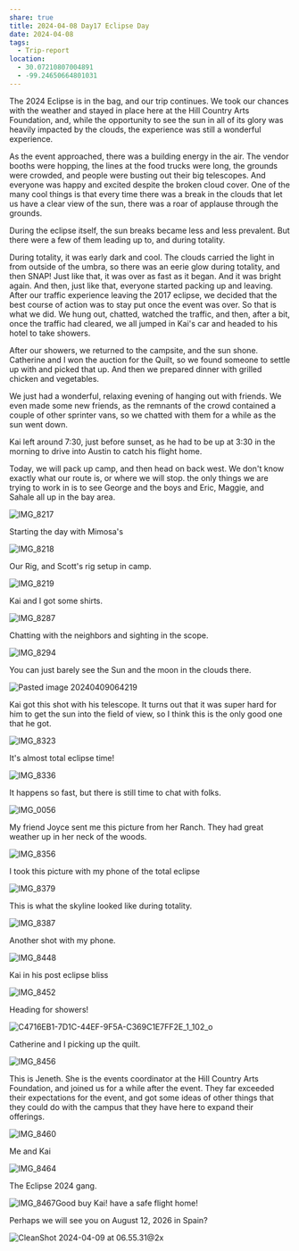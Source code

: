 ```yaml
---
share: true
title: 2024-04-08 Day17 Eclipse Day
date: 2024-04-08
tags:
  - Trip-report
location:
  - 30.07210807004891
  - -99.24650664801031
---
```


The 2024 Eclipse is in the bag, and our trip continues.    We took our chances with the weather and stayed in place here at the Hill Country Arts Foundation, and, while the opportunity to see the sun in all of its glory was heavily impacted by the clouds, the experience was still a wonderful experience.  

As the event approached, there was a building energy in the air.  The vendor booths were hopping, the lines at the food trucks were long, the grounds were crowded, and people were busting out their big telescopes.  And everyone was happy and excited despite the broken cloud cover.   One of the many cool things is that every time there was a break in the clouds that let us have a clear view of the sun, there was a roar of applause through the grounds.  

During the eclipse itself, the sun breaks became less and less prevalent.   But there were a few of them leading up to, and during totality.  

During totality, it was early dark and cool. The clouds carried the light in from outside of the umbra, so there was an eerie glow during totality, and then SNAP! Just like that, it was over as fast as it began.  And it was bright again.   And then, just like that, everyone started packing up and leaving.    After our traffic experience leaving the 2017 eclipse, we decided that the best course of action was to stay put once the event was over.  So that is what we did.  We hung out, chatted, watched the traffic, and then, after a bit, once the traffic had cleared, we all jumped in Kai's car and headed to his hotel to take showers.

After our showers, we returned to the campsite, and the sun shone.  Catherine and I won the auction for the Quilt, so we found someone to settle up with and picked that up.   And then we prepared dinner with grilled chicken and vegetables.   

We just had a wonderful, relaxing evening of hanging out with friends.   We even made some new friends, as the remnants of the crowd contained a couple of other sprinter vans, so we chatted with them for a while as the sun went down.  

Kai left around 7:30, just before sunset, as he had to be up at 3:30 in the morning to drive into Austin to catch his flight home.

Today, we will pack up camp, and then head on back west.   We don't know exactly what our route is, or where we will stop.  the only things we are trying to work in is to see George and the boys and Eric, Maggie, and Sahale all up in the bay area.


![IMG_8217](../attachments/IMG_8217.jpeg)

Starting the day with Mimosa's 

![IMG_8218](../attachments/IMG_8218.jpeg)

Our Rig, and Scott's rig setup in camp.

![IMG_8219](../attachments/IMG_8219.jpeg)

Kai and I got some shirts.

![IMG_8287](../attachments/IMG_8287.jpeg)

Chatting with the neighbors and sighting in the scope.

![IMG_8294](../attachments/IMG_8294.jpeg)

You can just barely see the Sun and the moon in the clouds there.

![Pasted image 20240409064219](../attachments/Pasted%20image%2020240409064219.png)

Kai got this shot with his telescope.   It turns out that it was super hard for him to get the sun into the field of view, so I think this is the only good one that he got.

![IMG_8323](../attachments/IMG_8323.jpeg)

It's almost total eclipse time!

![IMG_8336](../attachments/IMG_8336.jpeg)

It happens so fast, but there is still time to chat with folks. 

![IMG_0056](../attachments/IMG_0056.jpeg)

My friend Joyce sent me this picture from her Ranch.  They had great weather up in her neck of the woods.

![IMG_8356](../attachments/IMG_8356.jpeg)

I took this picture with my phone of the total eclipse

![IMG_8379](../attachments/IMG_8379.jpeg)

This is what the skyline looked like during totality.

![IMG_8387](../attachments/IMG_8387.jpeg)

Another shot with my phone.

![IMG_8448](../attachments/IMG_8448.jpeg)

Kai in his post eclipse bliss

![IMG_8452](../attachments/IMG_8452.jpeg)

Heading for showers!

![C4716EB1-7D1C-44EF-9F5A-C369C1E7FF2E_1_102_o](../attachments/C4716EB1-7D1C-44EF-9F5A-C369C1E7FF2E_1_102_o.jpeg)

Catherine and I picking up the quilt.

![IMG_8456](../attachments/IMG_8456.jpeg)

This is Jeneth. She is the events coordinator at the Hill Country Arts Foundation, and joined us for a while after the event.    They far exceeded their expectations for the event, and got some ideas of other things that they could do with the campus that they have here to expand their offerings.

![IMG_8460](../attachments/IMG_8460.jpeg)

Me and Kai

![IMG_8464](../attachments/IMG_8464.jpeg)

The Eclipse 2024 gang.

![IMG_8467](../attachments/IMG_8467.jpeg)Good buy Kai!  have a safe flight home!

Perhaps we will see you on August 12, 2026 in Spain?

![CleanShot 2024-04-09 at 06.55.31@2x](../attachments/CleanShot%202024-04-09%20at%2006.55.31@2x.png)